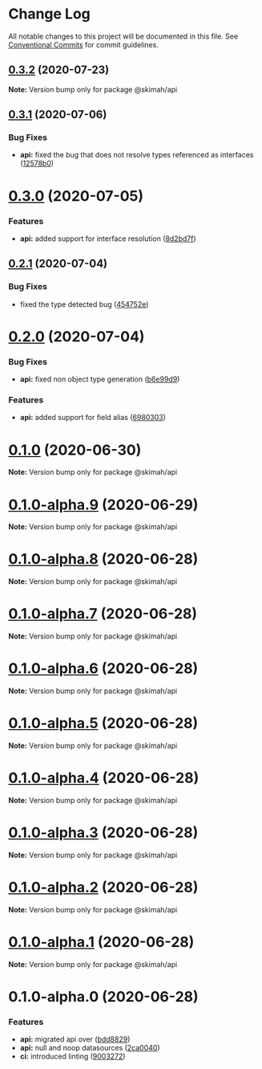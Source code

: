 # Change Log

All notable changes to this project will be documented in this file.
See [Conventional Commits](https://conventionalcommits.org) for commit guidelines.

## [0.3.2](https://github.com/skimah/skimah/compare/@skimah/api@0.3.1...@skimah/api@0.3.2) (2020-07-23)

**Note:** Version bump only for package @skimah/api





## [0.3.1](https://github.com/skimah/skimah/compare/@skimah/api@0.3.0...@skimah/api@0.3.1) (2020-07-06)


### Bug Fixes

* **api:** fixed the bug that does not resolve types referenced as interfaces ([12578b0](https://github.com/skimah/skimah/commit/12578b0281d06ab03bee5c236ff073b80c4f5c06))





# [0.3.0](https://github.com/skimah/skimah/compare/@skimah/api@0.2.1...@skimah/api@0.3.0) (2020-07-05)


### Features

* **api:** added support for interface resolution ([8d2bd7f](https://github.com/skimah/skimah/commit/8d2bd7fd2cef34447cc3f076426360c88cfb6f6c))





## [0.2.1](https://github.com/skimah/skimah/compare/@skimah/api@0.2.0...@skimah/api@0.2.1) (2020-07-04)


### Bug Fixes

* fixed the type detected bug ([454752e](https://github.com/skimah/skimah/commit/454752e67e5e2c7a8ff8c164272bf1d2604d0096))





# [0.2.0](https://github.com/skimah/skimah/compare/@skimah/api@0.1.0...@skimah/api@0.2.0) (2020-07-04)


### Bug Fixes

* **api:** fixed non object type generation ([b6e99d9](https://github.com/skimah/skimah/commit/b6e99d97e0fd016c02c9223bdac4fd103b56ed37))


### Features

* **api:** added support for field alias ([6980303](https://github.com/skimah/skimah/commit/6980303231ed8d3907ede759d38ee83a7feef21f))





# [0.1.0](https://github.com/skimah/skimah/compare/@skimah/api@0.1.0-alpha.9...@skimah/api@0.1.0) (2020-06-30)

**Note:** Version bump only for package @skimah/api





# [0.1.0-alpha.9](https://github.com/skimah/skimah/compare/@skimah/api@0.1.0-alpha.8...@skimah/api@0.1.0-alpha.9) (2020-06-29)

**Note:** Version bump only for package @skimah/api





# [0.1.0-alpha.8](https://github.com/skimah/skimah/compare/@skimah/api@0.1.0-alpha.7...@skimah/api@0.1.0-alpha.8) (2020-06-28)

**Note:** Version bump only for package @skimah/api





# [0.1.0-alpha.7](https://github.com/skimah/skimah/compare/@skimah/api@0.1.0-alpha.6...@skimah/api@0.1.0-alpha.7) (2020-06-28)

**Note:** Version bump only for package @skimah/api





# [0.1.0-alpha.6](https://github.com/skimah/skimah/compare/@skimah/api@0.1.0-alpha.5...@skimah/api@0.1.0-alpha.6) (2020-06-28)

**Note:** Version bump only for package @skimah/api





# [0.1.0-alpha.5](https://github.com/skimah/skimah/compare/@skimah/api@0.1.0-alpha.4...@skimah/api@0.1.0-alpha.5) (2020-06-28)

**Note:** Version bump only for package @skimah/api





# [0.1.0-alpha.4](https://github.com/skimah/skimah/compare/@skimah/api@0.1.0-alpha.3...@skimah/api@0.1.0-alpha.4) (2020-06-28)

**Note:** Version bump only for package @skimah/api





# [0.1.0-alpha.3](https://github.com/skimah/skimah/compare/@skimah/api@0.1.0-alpha.2...@skimah/api@0.1.0-alpha.3) (2020-06-28)

**Note:** Version bump only for package @skimah/api





# [0.1.0-alpha.2](https://github.com/skimah/skimah/compare/@skimah/api@0.1.0-alpha.1...@skimah/api@0.1.0-alpha.2) (2020-06-28)

**Note:** Version bump only for package @skimah/api





# [0.1.0-alpha.1](https://github.com/skimah/skimah/compare/@skimah/api@0.1.0-alpha.0...@skimah/api@0.1.0-alpha.1) (2020-06-28)

**Note:** Version bump only for package @skimah/api





# 0.1.0-alpha.0 (2020-06-28)


### Features

* **api:** migrated api over ([bdd8829](https://github.com/skimah/skimah/commit/bdd8829cf4cf2336a84d23e8bffdeafad1dab0e3))
* **api:** null and noop datasources ([2ca0040](https://github.com/skimah/skimah/commit/2ca004050dd113603b1c74692293a92321736bc0))
* **ci:** introduced linting ([9003272](https://github.com/skimah/skimah/commit/900327240e73d3cfbb4f03163d8b99a2ea69184a))
